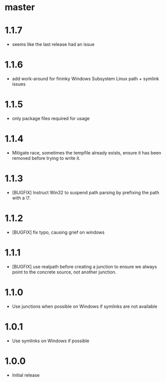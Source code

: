 # master

# 1.1.7

* seems like the last release had an issue

# 1.1.6

* add work-around for fininky Windows Subsystem Linux path + symlink issues

# 1.1.5

* only package files required for usage

# 1.1.4

* Mitigate race, sometimes the tempfile already exists, ensure it has been
  removed before trying to write it.

# 1.1.3

* [BUGFIX] Instruct Win32 to suspend path parsing by prefixing the path with a \\?\.

# 1.1.2

* [BUGFIX] fix typo, causing grief on windows

# 1.1.1

* [BUGFIX] use realpath before creating a junction to ensure we always point to
  the concrete source, not another junction.

# 1.1.0

* Use junctions when possible on Windows if symlinks are not available

# 1.0.1

* Use symlinks on Windows if possible

# 1.0.0

* Initial release
